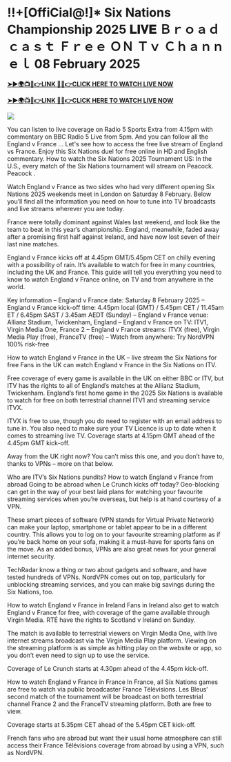 # !!+[OffiCial@!]* Six Nations Championship 2025 𝐋𝐈𝐕𝐄 Ｂｒｏａｄｃａｓｔ Ｆｒｅｅ ＯＮ Ｔｖ Ｃｈａｎｎｅｌ 08 February 2025


**[➤►🌍📺📱👉LINK 🔴✅👉CLICK HERE TO WATCH LIVE NOW](https://mr-juniior.blogspot.com/2025/02/rug.html)**

**[➤►🌍📺📱👉LINK 🔴✅👉CLICK HERE TO WATCH LIVE NOW](https://mr-juniior.blogspot.com/2025/02/rug.html)**

[![](https://blogger.googleusercontent.com/img/b/R29vZ2xl/AVvXsEjNiOWRB3jdxsmxMRD7jkwKxsaZ5Nw2w9r6Zl7pWcRY1oy3VaREp6oLXa2h4xZACO5Iaq12YPaUzOslPrTv3cSH90fA94u6k0FPqczaYVL02SZ-uErMPKyOt3VgLVu3lfXsPoj3_QMNJSLTP8W1c_ErsgFSkrV-QHKnkHkKLMOTWljjQyTwK_kePi0JC4s/w520-h293/Rugby%20Image.gif)](https://mr-juniior.blogspot.com/2025/02/rug.html)

You can listen to live coverage on Radio 5 Sports Extra from 4.15pm with commentary on BBC Radio 5 Live from 5pm. And you can follow all the England v France ... Let's see how to access the free live stream of England vs France. Enjoy this Six Nations duel for free online in HD and English commentary. How to watch the Six Nations 2025 Tournament US: In the U.S., every match of the Six Nations tournament will stream on Peacock. Peacock .

Watch England v France as two sides who had very different opening Six Nations 2025 weekends meet in London on Saturday 8 February. Below you’ll find all the information you need on how to tune into TV broadcasts and live streams wherever you are today.

France were totally dominant against Wales last weekend, and look like the team to beat in this year’s championship. England, meanwhile, faded away after a promising first half against Ireland, and have now lost seven of their last nine matches.

England v France kicks off at 4.45pm GMT/5.45pm CET on chilly evening with a possibility of rain. It’s available to watch for free in many countries, including the UK and France. This guide will tell you everything you need to know to watch England v France online, on TV and from anywhere in the world.

Key information
– England v France date: Saturday 8 February 2025
– England v France kick-off time: 4.45pm local (GMT) / 5.45pm CET / 11.45am ET / 6.45pm SAST / 3.45am AEDT (Sunday)
– England v France venue: Allianz Stadium, Twickenham, England
– England v France on TV: ITV1, Virgin Media One, France 2
– England v France streams: ITVX (free), Virgin Media Play (free), FranceTV (free)
– Watch from anywhere: Try NordVPN 100% risk-free

How to watch England v France in the UK – live stream the Six Nations for free
Fans in the UK can watch England v France in the Six Nations on ITV.

Free coverage of every game is available in the UK on either BBC or ITV, but ITV has the rights to all of England’s matches at the Allianz Stadium, Twickenham. England’s first home game in the 2025 Six Nations is available to watch for free on both terrestrial channel ITV1 and streaming service ITVX.

ITVX is free to use, though you do need to register with an email address to tune in. You also need to make sure your TV Licence is up to date when it comes to streaming live TV. Coverage starts at 4.15pm GMT ahead of the 4.45pm GMT kick-off.

Away from the UK right now? You can’t miss this one, and you don’t have to, thanks to VPNs – more on that below.

Who are ITV’s Six Nations pundits?
How to watch England v France from abroad
Going to be abroad when Le Crunch kicks off  today? Geo-blocking can get in the way of your best laid plans for watching your favourite streaming services when you’re overseas, but help is at hand courtesy of a VPN.

These smart pieces of software (VPN stands for Virtual Private Network) can make your laptop, smartphone or tablet appear to be in a different country. This allows you to log on to your favourite streaming platform as if you’re back home on your sofa, making it a must-have for sports fans on the move. As an added bonus, VPNs are also great news for your general internet security.

TechRadar know a thing or two about gadgets and software, and have tested hundreds of VPNs. NordVPN comes out on top, particularly for unblocking streaming services, and you can make big savings during the Six Nations, too.

How to watch England v France in Ireland
Fans in Ireland also get to watch England v France for free, with coverage of the game available through Virgin Media. RTÉ have the rights to Scotland v Ireland on Sunday.

The match is available to terrestrial viewers on Virgin Media One, with live internet streams broadcast via the Virgin Media Play platform. Viewing on the streaming platform is as simple as hitting play on the website or app, so you don’t even need to sign up to use the service.

Coverage of Le Crunch starts at 4.30pm ahead of the 4.45pm kick-off.

How to watch England v France in France
In France, all Six Nations games are free to watch via public broadcaster France Télévisions. Les Bleus’ second match of the tournament will be broadcast on both terrestrial channel France 2 and the FranceTV streaming platform. Both are free to view.

Coverage starts at 5.35pm CET ahead of the 5.45pm CET kick-off.

French fans who are abroad but want their usual home atmosphere can still access their France Télévisions coverage from abroad by using a VPN, such as NordVPN.

